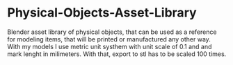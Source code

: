 # Physical-Objects-Asset-Library
Blender asset library of physical objects, that can be used as a reference for modeling items, that will be printed or manufactured any other way.  
With my models I use metric unit systhem with unit scale of 0.1 and and mark lenght in milimeters. With that, export to stl has to be scaled 100 times.
